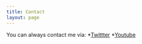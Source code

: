 ```yaml
---
title: Contact
layout: page
---
```


You can always contact me via:
 *[Twittter](https://twitter.com/rupesh_bhandari)
 *[Youtube](https://www.youtube.com/channel/UC8oOq8d0fQxq-agqyHBl3hg)
 

